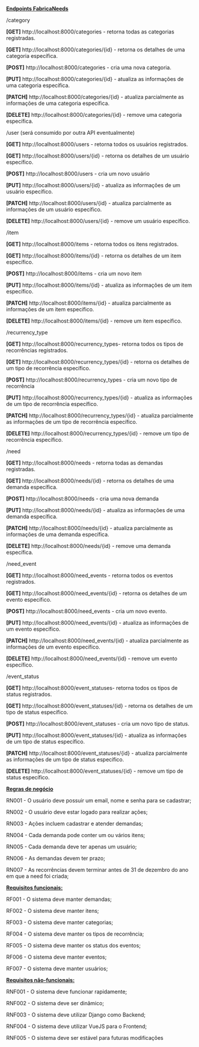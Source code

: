 **<u>Endpoints FabricaNeeds</u>**

/category

**[GET]** http://localhost:8000/categories - retorna todas as categorias registradas.

**[GET]** http://localhost:8000/categories/{id} - retorna os detalhes de uma categoria específica.

**[POST]** http://localhost:8000/categories - cria uma nova categoria.

**[PUT]** http://localhost:8000/categories/{id} - atualiza as informações de uma categoria específica.

**[PATCH]** http://localhost:8000/categories/{id} - atualiza parcialmente as informações de uma categoria específica.

**[DELETE]** http://localhost:8000/categories/{id} - remove uma categoria específica.

/user (será consumido por outra API eventualmente)

**[GET]** http://localhost:8000/users - retorna todos os usuários registrados.

**[GET]** http://localhost:8000/users/{id} - retorna os detalhes de um usuário específico.

**[POST]** http://localhost:8000/users - cria um novo usuário

**[PUT]** http://localhost:8000/users/{id} - atualiza as informações de um usuário específico.

**[PATCH]** http://localhost:8000/users/{id} - atualiza parcialmente as informações de um usuário específico.

**[DELETE]** http://localhost:8000/users/{id} - remove um usuário específico.

/item

**[GET]** http://localhost:8000/items - retorna todos os itens registrados.

**[GET]** http://localhost:8000/items/{id} - retorna os detalhes de um item específico.

**[POST]** http://localhost:8000/items - cria um novo item

**[PUT]** http://localhost:8000/items/{id} - atualiza as informações de um item específico.

**[PATCH]** http://localhost:8000/items/{id} - atualiza parcialmente as informações de um item específico.

**[DELETE]** http://localhost:8000/items/{id} - remove um item específico.

/recurrency_type

**[GET]** http://localhost:8000/recurrency_types- retorna todos os tipos de recorrências registrados.

**[GET]** http://localhost:8000/recurrency_types/{id} - retorna os detalhes de um tipo de recorrência específico.

**[POST]** http://localhost:8000/recurrency_types - cria um novo tipo de recorrência

**[PUT]** http://localhost:8000/recurrency_types/{id} - atualiza as informações de um tipo de recorrência específico.

**[PATCH]** http://localhost:8000/recurrency_types/{id} - atualiza parcialmente as informações de um tipo de recorrência específico.

**[DELETE]** http://localhost:8000/recurrency_types/{id} - remove um tipo de recorrência específico.

/need

**[GET]** http://localhost:8000/needs - retorna todas as demandas registradas.

**[GET]** http://localhost:8000/needs/{id} - retorna os detalhes de uma demanda específica.

**[POST]** http://localhost:8000/needs - cria uma nova demanda

**[PUT]** http://localhost:8000/needs/{id} - atualiza as informações de uma demanda específica.

**[PATCH]** http://localhost:8000/needs/{id} - atualiza parcialmente as informações de uma demanda específica.

**[DELETE]** http://localhost:8000/needs/{id} - remove uma demanda específica.



/need_event

**[GET]** http://localhost:8000/need_events - retorna todos os eventos registrados.

**[GET]** http://localhost:8000/need_events/{id} - retorna os detalhes de um evento específico.

**[POST]** http://localhost:8000/need_events - cria um novo evento.

**[PUT]** http://localhost:8000/need_events/{id} - atualiza as informações de um evento específico.

**[PATCH]** http://localhost:8000/need_events/{id} - atualiza parcialmente as informações de um evento específico.

**[DELETE]** http://localhost:8000/need_events/{id} - remove um evento específico.

/event_status

**[GET]** http://localhost:8000/event_statuses- retorna todos os tipos de status registrados.

**[GET]** http://localhost:8000/event_statuses/{id} - retorna os detalhes de um tipo de status específico.

**[POST]** http://localhost:8000/event_statuses - cria um novo tipo de status.

**[PUT]** http://localhost:8000/event_statuses/{id} - atualiza as informações de um tipo de status específico.

**[PATCH]** http://localhost:8000/event_statuses/{id} - atualiza parcialmente as informações de um tipo de status específico.

**[DELETE]** http://localhost:8000/event_statuses/{id} - remove um tipo de status específico.


**<u>Regras de negócio</u>**

RN001 - O usuário deve possuir um email, nome e senha para se cadastrar;

RN002 - O usuário deve estar logado para realizar ações;

RN003 - Ações incluem cadastrar e atender demandas;

RN004 - Cada demanda pode conter um ou vários itens;

RN005 - Cada demanda deve ter apenas um usuário;

RN006 - As demandas devem ter prazo;

RN007 - As recorrências devem terminar antes de 31 de dezembro do ano em que a need foi criada;

**<u>Requisitos funcionais:</u>**

RF001 - O sistema deve manter demandas;

RF002 - O sistema deve manter itens;

RF003 - O sistema deve manter categorias;

RF004 - O sistema deve manter os tipos de recorrência;

RF005 - O sistema deve manter os status dos eventos;

RF006 - O sistema deve manter eventos;

RF007 - O sistema deve manter usuários;


**<u>Requisitos não-funcionais:</u>**

RNF001 - O sistema deve funcionar rapidamente;

RNF002 - O sistema deve ser dinâmico;

RNF003 - O sistema deve utilizar Django como Backend;

RNF004 - O sistema deve utilizar VueJS para o Frontend;

RNF005 - O sistema deve ser estável para futuras modificações


